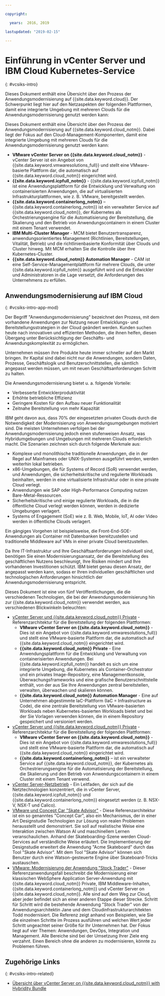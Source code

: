 ```yaml
---

copyright:

  years:  2016, 2019

lastupdated: "2019-02-15"

---
```


# Einführung in vCenter Server und IBM Cloud Kubernetes-Service
{: #vcsiks-intro}

Dieses Dokument enthält eine Übersicht über den Prozess der Anwendungsmodernisierung auf {{site.data.keyword.cloud}}. Der Schwerpunkt liegt hier auf den Netzaspekten der folgenden Plattformen, damit eine integrierte Umgebung mit mehreren Clouds für die Anwendungsmodernisierung genutzt werden kann:

Dieses Dokument enthält eine Übersicht über den Prozess der Anwendungsmodernisierung auf {{site.data.keyword.cloud_notm}}. Dabei liegt der Fokus auf den Cloud-Management-Komponenten, damit eine integrierte Umgebung mit mehreren Clouds für die Anwendungsmodernisierung genutzt werden kann:

- **VMware vCenter Server on {{site.data.keyword.cloud_notm}}** - vCenter Server ist ein Angebot von {{site.data.keyword.vmwaresolutions_full}} und stellt eine VMware-basierte Plattform dar, die automatisch auf {{site.data.keyword.cloud_notm}} eingerichtet wird.
- **{{site.data.keyword.icpfull_notm}}** - {{site.data.keyword.icpfull_notm}} ist eine Anwendungsplattform für die Entwicklung und Verwaltung von containerisierten Anwendungen, die auf virtualisierten Infrastrukturplattformen, wie z. B. VMware, bereitgestellt werden.
- **{{site.data.keyword.containerlong_notm}}** – {{site.data.keyword.containerlong_notm}} ist ein verwalteter Service auf {{site.data.keyword.cloud_notm}}, der Kubernetes als Orchestrierungsengine für die Automatisierung der Bereitstellung, die Skalierung und den Betrieb von Anwendungscontainern in einem Cluster mit einem Tenant verwendet.
- **IBM Multi-Cluster Manager** - MCM bietet Benutzertransparenz, anwendungsorientiertes Management (Richtlinien, Bereitstellungen, Vitalität, Betrieb) und die richtlinienbasierte Konformität über Clouds und Cluster hinweg. Mit MCM erhalten Sie die Kontrolle über Ihre Kubernetes-Cluster.
- **{{site.data.keyword.cloud_notm}} Automation Manager** - CAM ist eine Self-Service-Managementplattform für mehrere Clouds, die unter {{site.data.keyword.icpfull_notm}} ausgeführt wird und die Entwickler und Administratoren in die Lage versetzt, die Anforderungen des Unternehmens zu erfüllen.

## Anwendungsmodernisierung auf IBM Cloud
{: #vcsiks-intro-app-mod}

Der Begriff "Anwendungsmodernisierung" bezeichnet den Prozess, mit dem vorhandene Anwendungen zur Nutzung neuer Entwicklungs- und Bereitstellungsstrategien in der Cloud geändert werden. Kunden suchen heute nach innovativen und effizienten Methoden, die ihnen helfen, diesen Übergang unter Berücksichtigung der Geschäfts- und Anwendungskomplexität zu ermöglichen.

Unternehmen müssen ihre Produkte heute immer schneller auf den Markt bringen. Ihr Kapital sind dabei nicht nur die Anwendungen, sondern Daten, Prozesse, Geschäftslogik und Benutzerschnittstellen, die sämtlich angepasst werden müssen, um mit neuen Geschäftsanforderungen Schritt zu halten.

Die Anwendungsmodernisierung bietet u. a. folgende Vorteile:
- Verbesserte Entwicklerproduktivität
- Erhöhte betriebliche Effizienz
- Geringere Kosten für den Aufbau neuer Funktionalität
- Zeitnahe Bereitstellung von mehr Kapazität

IBM geht davon aus, dass 70% der eingesetzten privaten Clouds durch die Notwendigkeit der Modernisierung von Anwendungsumgebungen motiviert sind. Die meisten Unternehmen verfolgen bei der Anwendungsmodernisierung jedoch einen stufenweisen Ansatz, was Hybridumgebungen und Umgebungen mit mehreren Clouds erforderlich macht. Die Szenarien zeichnen sich durch folgende Merkmale aus:
- Komplexe und monolithische traditionelle Anwendungen, die in der Regel auf Mainframes oder UNIX-Systemen ausgeführt werden, werden weiterhin lokal betrieben.
- x86-Umgebungen, die für Systems of Record (SoR) verwendet werden, und Anwendungen, die sicherheitskritische und regulierte Workloads beinhalten, werden in eine virtualisierte Infrastruktur oder in eine private Cloud verlegt.
- Anwendungen wie SAP oder High-Performance Computing nutzen Bare-Metal-Ressourcen.
- Sicherheitskritische und einige regulierte Workloads, die in die öffentliche Cloud verlegt werden können, werden in dedizierte Umgebungen verlagert.
- Systems of Engagement (SoE) wie z. B. Web, Mobile, IoT, AI oder Video werden in öffentliche Clouds verlagert.

Ein gängiges Vorgehen ist beispielsweise, die Front-End-SOE-Anwendungen als Container mit Datenbanken bereitzustellen und traditionelle Middleware auf VMs in einer private Cloud bereitzustellen.

Da Ihre IT-Infrastruktur und Ihre Geschäftsanforderungen individuell sind, benötigen Sie einen Modernisierungsansatz, der die Bereitstellung des geschäftlichen Nutzens beschleunigt, Ihre Risiken mindert und Ihre vorhandenen Investitionen schützt. IBM bietet genau diesen Ansatz, der angepasst werden kann, sodass er Ihren individuellen geschäftlichen und technologischen Anforderungen hinsichtlich der Anwendungsmodernisierung entspricht.

Dieses Dokument ist eine von fünf Veröffentlichungen, die die verschiedenen Technologien, die bei der Anwendungsmodernisierung hin zur {{site.data.keyword.cloud_notm}} verwendet werden, aus verschiedenen Blickwinkeln beleuchten:

* [vCenter Server und {{site.data.keyword.cloud_notm}} Private](/docs/services/vmwaresolutions/archiref/vcsicp?topic=vmware-solutions-vcsicp-intro) - Referenzarchitektur für die Bereitstellung der folgenden Plattformen:
  - **VMware vCenter Server on {{site.data.keyword.cloud_notm}}** - Dies ist ein Angebot von {{site.data.keyword.vmwaresolutions_full}} und stellt eine VMware-basierte Plattform dar, die automatisch auf {{site.data.keyword.cloud_notm}} eingerichtet wird.
  - **{{site.data.keyword.cloud_notm}} Private** - Eine Anwendungsplattform für die Entwicklung und Verwaltung von containerisierten Anwendungen. Bei {{site.data.keyword.icpfull_notm}} handelt es sich um eine integrierte Umgebung, die Kubernetes als Container-Orchestrator und ein privates Image-Repository, eine Managementkonsole, Überwachungsframeworks und eine grafische Benutzerschnittstelle enthält, von der aus Sie Ihre Anwendungen zentral bereitstellen, verwalten, überwachen und skalieren können.
  - **{{site.data.keyword.cloud_notm}} Automation Manager** - Eine auf Unternehmen abgestimmte IaC-Plattform (IaC = Infrastructure as Code), die eine zentrale Bereitstellung von VMware-basierten Workloads neben Kubernetes-basierten Workloads bietet und bei der Sie Vorlagen verwenden können, die in einem Repository gespeichert und versioniert werden.
* [vCenter Server und {{site.data.keyword.cloud_notm}} Private](/docs/services/vmwaresolutions/archiref/vcsiks?topic=vmware-solutions-vcsiks-intro) - Referenzarchitektur für die Bereitstellung der folgenden Plattformen:
  - **VMware vCenter Server on {{site.data.keyword.cloud_notm}}** - Dies ist ein Angebot von {{site.data.keyword.vmwaresolutions_full}} und stellt eine VMware-basierte Plattform dar, die automatisch auf {{site.data.keyword.cloud_notm}} eingerichtet wird.
  - **{{site.data.keyword.containerlong_notm}}** – ist ein verwalteter Service auf {{site.data.keyword.cloud_notm}}, der Kubernetes als Orchestrierungsengine für die Automatisierung der Bereitstellung, die Skalierung und den Betrieb von Anwendungscontainern in einem Cluster mit einem Tenant verwend.
* [vCenter Server-Netzbetrieb](/docs/services/vmwaresolutions/archiref/vcsnsxt?topic=vmware-solutions-vcsnsxt-intro) - Ein Leitfaden, der sich auf die Netztechnologien konzentriert, die in vCenter Server, {{site.data.keyword.icpfull_notm}} und {{site.data.keyword.containerlong_notm}} eingesetzt werden (z. B. NSX-V, NSX-T und Calico).
* [VMware und Concept Car "Skate Advisor"](/docs/services/vmwaresolutions/archiref/vcscar?topic=vmware-solutions-vcscar-intro) - Diese Referenzarchitektur ist ein so genanntes "Concept Car", also ein Mechanismus, der in einer Art Designstudie Technologien zur Lösung von realen Problemen herausstellt und demonstriert. Sie soll auf realistische Weise eine Interaktion zwischen Watson AI und maschinellem Lernen veranschaulichen. Anhand der Skateboarding-Szene werden Cloud-Services auf verständliche Weise erläutert. Die Implementierung der Designstudie erweitert die Anwendung "Acme Skateboard" durch das Tool "Skate Advisor". Mit dem Tool "Skate Advisor" können sich Benutzer durch eine Watson-gesteuerte Engine über Skateboard-Tricks austauschen.
* [VMware: Modernisierung der Anwendung "Stock Trader"](/docs/services/vmwaresolutions/archiref/vcscontent?topic=vmware-solutions-vcscontent-modjourney) - Dieser Referenzanwendungsfall beschreibt die Modernisierung einer klassischen WebSphere Application Server-Anwendung mit {{site.data.keyword.cloud_notm}} Private, IBM Middleware-Inhalten, {{site.data.keyword.containerlong_notm}} und vCenter Server on {{site.data.keyword.cloud_notm}}. Alle sind auf dem Weg zur Cloud, aber jeder befindet sich an einer anderen Etappe dieser Strecke. Schritt für Schritt wird die bestehende Anwendung "Stock Trader" von der Anwendungsarchitektin Jane und dem Cloudinfrastrukturarchitekten Todd modernisiert. Die Referenz zeigt anhand von Beispielen, wie Sie die einzelnen Schritte im Prozess ausführen und welchen Wert jeder Schritt ungeachtet seiner Größe für Ihr Unternehmen hat. Der Fokus liegt auf vier Themen: Anwendungen, DevOps, Integration und Management. Alle Bereiche sind bei der Umsetzung Ihrer Ziele eng verzahnt. Einen Bereich ohne die anderen zu modernisieren, könnte zu Problemen führen.

## Zugehörige Links
{: #vcsiks-intro-related}

* [Übersicht über vCenter Server on {{site.data.keyword.cloud_notm}} with Hybridity Bundle](/docs/services/vmwaresolutions/archiref/vcs?topic=vmware-solutions-vcs-hybridity-intro)

